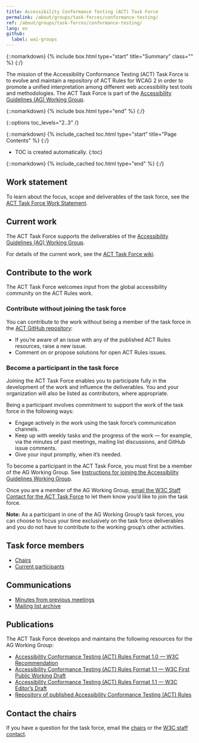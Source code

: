 ```yaml
---
title: Accessibility Conformance Testing (ACT) Task Force
permalink: /about/groups/task-forces/conformance-testing/
ref: /about/groups/task-forces/conformance-testing/
lang: en
github:
  label: wai-groups
---
```


{::nomarkdown}
{% include box.html type="start" title="Summary" class="" %}
{:/}

The mission of the Accessibility Conformance Testing (ACT) Task Force is to evolve and maintain a repository of ACT Rules for WCAG 2 in order to promote a unified interpretation among different web accessibility test tools and methodologies. The ACT Task Force is part of the [Accessibility Guidelines (AG) Working Group](/about/groups/agwg/).

{::nomarkdown}
{% include box.html type="end" %}
{:/}

{::options toc_levels="2..3" /}

{::nomarkdown}
{% include_cached toc.html type="start" title="Page Contents" %}
{:/}

-   TOC is created automatically.
{:toc}

{::nomarkdown}
{% include_cached toc.html type="end" %}
{:/}

## Work statement

To learn about the focus, scope and deliverables of the task force, see the [ACT Task Force Work Statement](/about/groups/task-forces/conformance-testing/work-statement/).

## Current work

The ACT Task Force supports the deliverables of the [Accessibility Guidelines (AG) Working Group](/about/groups/agwg/).

For details of the current work, see the [ACT Task Force wiki](https://www.w3.org/WAI/GL/task-forces/conformance-testing/wiki/).

## Contribute to the work

The ACT Task Force welcomes input from the global accessibility community on the ACT Rules work.

### Contribute without joining the task force

You can contribute to the work without being a member of the task force in the [ACT GitHub repository](https://github.com/w3c/wcag-act/issues/):
* If you’re aware of an issue with any of the published ACT Rules resources, raise a new issue.
* Comment on or propose solutions for open ACT Rules issues.

### Become a participant in the task force

Joining the ACT Task Force enables you to participate fully in the development of the work and influence the deliverables. You and your organization will also be listed as contributors, where appropriate.

Being a participant involves commitment to support the work of the task force in the following ways:

* Engage actively in the work using the task force’s communication channels.
* Keep up with weekly tasks and the progress of the work — for example, via the minutes of past meetings, mailing list discussions, and GitHub issue comments.
* Give your input promptly, when it’s needed.

To become a participant in the ACT Task Force, you must first be a member of the AG Working Group. See [Instructions for joining the Accessibility Guidelines Working Group](https://www.w3.org/groups/wg/ag/instructions/).

Once you are a member of the AG Working Group, [email the W3C Staff Contact for the ACT Task Force](https://www.w3.org/groups/tf/wcag-act/participants/#staff) to let them know you’d like to join the task force. 

**Note:** As a participant in one of the AG Working Group’s task forces, you can choose to focus your time exclusively on the task force deliverables and you do not have to contribute to the working group’s other activities.

## Task force members

* [Chairs](https://www.w3.org/groups/tf/wcag-act/participants/#chairs)
* [Current participants](https://www.w3.org/groups/tf/wcag-act/participants/#participants)

## Communications

* [Minutes from previous meetings](https://www.w3.org/WAI/GL/task-forces/conformance-testing/minutes)
* [Mailing list archive](http://lists.w3.org/Archives/Public/public-wcag-act/)

## Publications

The ACT Task Force develops and maintains the following resources for the AG Working Group:

* [Accessibility Conformance Testing (ACT) Rules Format 1.0 — W3C Recommendation](https://www.w3.org/TR/act-rules-format/)
* [Accessibility Conformance Testing (ACT) Rules Format 1.1 — W3C First Public Working Draft](https://www.w3.org/TR/act-rules-format-1.1/)
* [ Accessibility Conformance Testing (ACT) Rules Format 1.1 — W3C Editor’s Draft](https://w3c.github.io/wcag-act/act-rules-format.html)
* [Repository of published Accessibility Conformance Testing (ACT) Rules](https://www.w3.org/WAI/standards-guidelines/act/rules/)

## Contact the chairs

If you have a question for the task force, email the [chairs](https://www.w3.org/groups/tf/wcag-act/participants/#chairs) or the [W3C staff contact](https://www.w3.org/groups/tf/wcag-act/participants/#staff). 